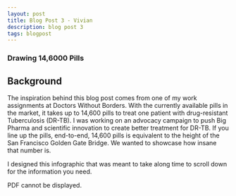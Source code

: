 ```yaml
---
layout: post
title: Blog Post 3 - Vivian
description: blog post 3 
tags: blogpost
---
```


### Drawing 14,6000 Pills

## Background

The inspiration behind this blog post comes from one of my work assignments at Doctors Without Borders. With the currently available pills in the market, it takes up to 14,600 pills to treat one patient with drug-resistant Tuberculosis (DR-TB). I was working on an advocacy campaign to push Big Pharma and scientific innovation to create better treatment for DR-TB. If you line up the pills, end-to-end, 14,600 pills is equivalent to the height of the San Francisco Golden Gate Bridge. We wanted to showcase how insane that number is.

I designed this infographic that was meant to take along time to scroll down for the information you need.

<object type="application/pdf" height="600" width="900" data="http://dvqlxo2m2q99q.cloudfront.net/000_clients/52732/file/527321477PAWO.pdf" id="pdf_content">
<p>PDF cannot be displayed.</p>
</object>
